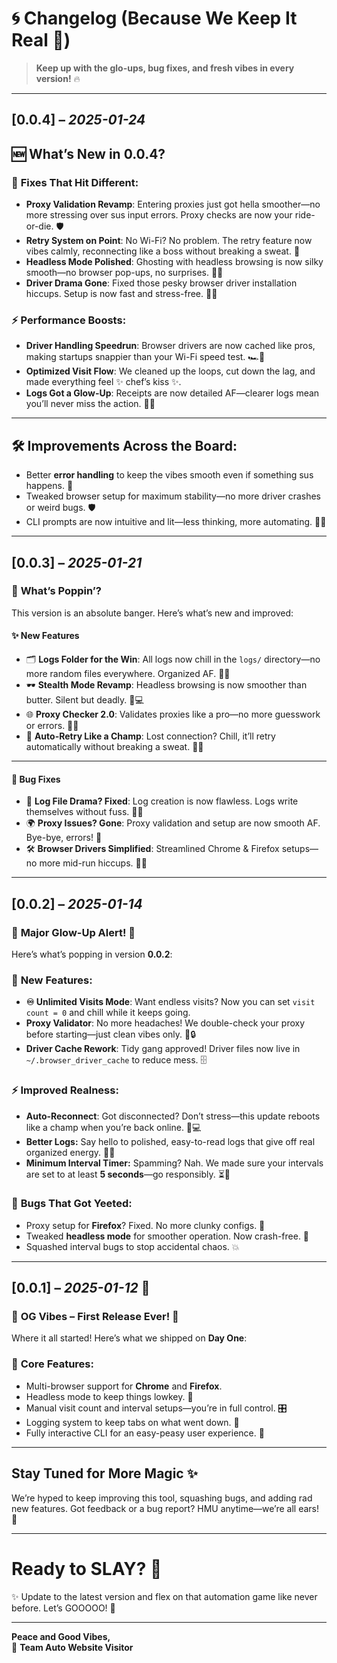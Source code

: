 # 🌀 Changelog (Because We Keep It Real 💯) 

> **Keep up with the glo-ups, bug fixes, and fresh vibes in every version!** 🔥  

---

## **[0.0.4]** – *2025-01-24*

## 🆕 **What’s New in 0.0.4?**

### 🔧 **Fixes That Hit Different**:
- **Proxy Validation Revamp**: Entering proxies just got hella smoother—no more stressing over sus input errors. Proxy checks are now your ride-or-die. 🛡️
- **Retry System on Point**: No Wi-Fi? No problem. The retry feature now vibes calmly, reconnecting like a boss without breaking a sweat. 🔄
- **Headless Mode Polished**: Ghosting with headless browsing is now silky smooth—no browser pop-ups, no surprises. 🐱‍👤
- **Driver Drama Gone**: Fixed those pesky browser driver installation hiccups. Setup is now fast and stress-free. 🚗💨

### ⚡ **Performance Boosts**:
- **Driver Handling Speedrun**: Browser drivers are now cached like pros, making startups snappier than your Wi-Fi speed test. 🏎️💨
- **Optimized Visit Flow**: We cleaned up the loops, cut down the lag, and made everything feel ✨ chef’s kiss ✨.
- **Logs Got a Glow-Up**: Receipts are now detailed AF—clearer logs mean you’ll never miss the action. 📜✨

---

## 🛠️ **Improvements Across the Board**:
- Better **error handling** to keep the vibes smooth even if something sus happens. 🚨
- Tweaked browser setup for maximum stability—no more driver crashes or weird bugs. 🛡️
- CLI prompts are now intuitive and lit—less thinking, more automating. 🧠✨

---

## **[0.0.3]** – *2025-01-21*

### 🚀 **What’s Poppin’?**  
This version is an absolute banger. Here’s what’s new and improved:  

#### **✨ New Features**  
- 🗂️ **Logs Folder for the Win**: All logs now chill in the `logs/` directory—no more random files everywhere. Organized AF. 🧹📁  
- 🕶️ **Stealth Mode Revamp**: Headless browsing is now smoother than butter. Silent but deadly. 👻💻  
- 🌐 **Proxy Checker 2.0**: Validates proxies like a pro—no more guesswork or errors. 💼✅  
- 🔄 **Auto-Retry Like a Champ**: Lost connection? Chill, it’ll retry automatically without breaking a sweat. 💪🌈  

---

#### 🐛 **Bug Fixes**  
- 📜 **Log File Drama? Fixed**: Log creation is now flawless. Logs write themselves without fuss. 📝✨  
- 🌍 **Proxy Issues? Gone**: Proxy validation and setup are now smooth AF. Bye-bye, errors! 🖖  
- 🛠️ **Browser Drivers Simplified**: Streamlined Chrome & Firefox setups—no more mid-run hiccups. 🚗✨  

---

## **[0.0.2]** – *2025-01-14*  

### 🎉 **Major Glow-Up Alert!** 🚀  
Here’s what’s popping in version **0.0.2**:  

### 🌟 **New Features:**  
- **♾️ Unlimited Visits Mode**: Want endless visits? Now you can set `visit count = 0` and chill while it keeps going.  
- **Proxy Validator**: No more headaches! We double-check your proxy before starting—just clean vibes only. 🧹🔒  
- **Driver Cache Rework**: Tidy gang approved! Driver files now live in `~/.browser_driver_cache` to reduce mess. 🗄️  

### ⚡ **Improved Realness:**  
- **Auto-Reconnect**: Got disconnected? Don’t stress—this update reboots like a champ when you’re back online. 🔄💻  
- **Better Logs:** Say hello to polished, easy-to-read logs that give off real organized energy. 📝✨  
- **Minimum Interval Timer:** Spamming? Nah. We made sure your intervals are set to at least **5 seconds**—go responsibly. ⏳🛑  

### 🐛 **Bugs That Got Yeeted:**  
- Proxy setup for **Firefox**? Fixed. No more clunky configs. 🦊  
- Tweaked **headless mode** for smoother operation. Now crash-free. 👻  
- Squashed interval bugs to stop accidental chaos. 💥  

---

## **[0.0.1]** – *2025-01-12* 🎉  

### 🌟 **OG Vibes – First Release Ever!** 🎊  
Where it all started! Here’s what we shipped on **Day One**:  

### 💎 **Core Features:**  
- Multi-browser support for **Chrome** and **Firefox**.  
- Headless mode to keep things lowkey. 🤫  
- Manual visit count and interval setups—you’re in full control. 🎛️  
- Logging system to keep tabs on what went down. 📝  
- Fully interactive CLI for an easy-peasy user experience. 🙌  

---

## **Stay Tuned for More Magic** ✨  

We’re hyped to keep improving this tool, squashing bugs, and adding rad new features. Got feedback or a bug report? HMU anytime—we’re all ears! 💌  

---

# Ready to SLAY? 🤙

✨ Update to the latest version and flex on that automation game like never before. Let’s GOOOOO! 🚀

---

**Peace and Good Vibes,**  
💖 **Team Auto Website Visitor**  
